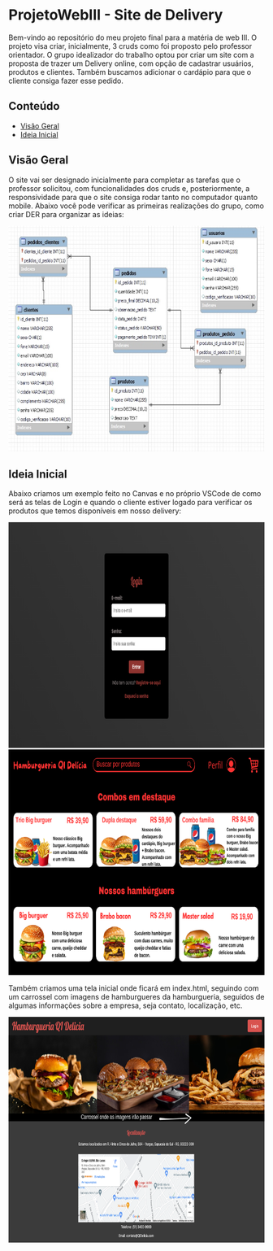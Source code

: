 # ProjetoWebIII - Site de Delivery

Bem-vindo ao repositório do meu projeto final para a matéria de web III. O projeto visa criar, inicialmente, 3 cruds como foi proposto pelo professor orientador. O grupo idealizador do trabalho optou por criar um site com a proposta de trazer um Delivery online, com opção de cadastrar usuários, produtos e clientes. Também buscamos adicionar o cardápio para que o cliente consiga fazer esse pedido.

## Conteúdo

- [Visão Geral](#visão-geral)
- [Ideia Inicial](#ideia-inicial)


## Visão Geral

O site vai ser designado inicialmente para completar as tarefas que o professor solicitou, com funcionalidades dos cruds e, posteriormente, a responsividade para que o site consiga rodar tanto no computador quanto mobile. Abaixo você pode verificar as primeiras realizações do grupo, como criar DER para organizar as ideias:

<img src="./imagens/DER.jpg" alt="telanoticias" width="1000" height="444">

## Ideia Inicial 

Abaixo criamos um exemplo feito no Canvas e no próprio VSCode de como será as telas de Login e quando o cliente estiver logado para verificar os produtos que temos disponíveis em nosso delivery: 

<img src="./imagens/TelaLogin.png" alt="telalogin" width="1000" height="444">
<img src="./imagens/QiDelicia.png" alt="telalogin" width="1000" height="444">

Também criamos uma tela inicial onde ficará em index.html, seguindo com um carrossel com imagens de hamburgueres da hamburgueria, seguidos de algumas informações sobre a empresa, seja contato, localização, etc.

<img src="./imagens/index.png" alt="telalogin" width="1000" height="444">


